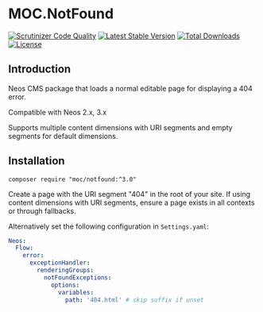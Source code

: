 MOC.NotFound
=============

[![Scrutinizer Code Quality](https://scrutinizer-ci.com/g/mocdk/MOC.NotFound/badges/quality-score.png?b=master)](https://scrutinizer-ci.com/g/mocdk/MOC.NotFound/?branch=master)
[![Latest Stable Version](https://poser.pugx.org/moc/notfound/v/stable)](https://packagist.org/packages/moc/notfound)
[![Total Downloads](https://poser.pugx.org/moc/notfound/downloads)](https://packagist.org/packages/moc/notfound)
[![License](https://poser.pugx.org/moc/notfound/license)](https://packagist.org/packages/moc/notfound)

Introduction
------------

Neos CMS package that loads a normal editable page for displaying a 404 error.

Compatible with Neos 2.x, 3.x

Supports multiple content dimensions with URI segments and empty segments for default dimensions.

Installation
------------
```composer require "moc/notfound:^3.0"```

Create a page with the URI segment "404" in the root of your site. If using content dimensions with URI segments,
ensure a page exists in all contexts or through fallbacks.

Alternatively set the following configuration in ``Settings.yaml``:

```yaml
Neos:
  Flow:
    error:
      exceptionHandler:
        renderingGroups:
          notFoundExceptions:
            options:
              variables:
                path: '404.html' # skip suffix if unset
```
